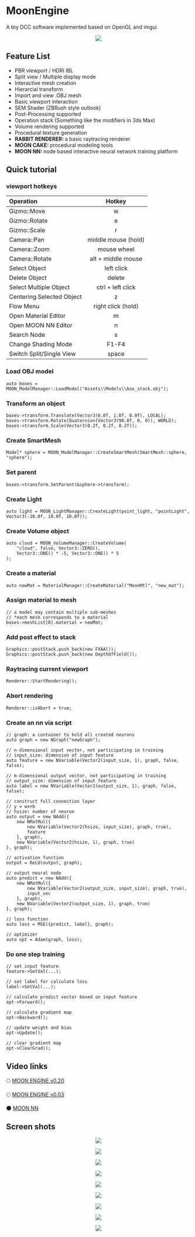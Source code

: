 # MoonEngine
A toy DCC software implemented based on OpenGL and imgui

<p align="center">
    <img src="ToyBox/Assets/Others/v02 (2).png">
</p>


## Feature List
- PBR viewport / HDRI IBL
- Split view / Multiple display mode
- Interactive mesh creation
- Hierarcial transform
- Import and view .OBJ mesh
- Basic viewport interaction
- SEM Shader (ZBRush style outlook)
- Post-Processing supported
- Operation stack (Something like the modifiers in 3ds Max)
- Volume rendering supported
- Procedural texture generation
- <strong>RABBIT RENDERER: </strong> a basic raytracing renderer
- <strong>MOON CAKE: </strong> procedural modeling tools
- <strong>MOON NN: </strong> node based interactive neural network training platform


## Quick tutorial
### viewport hotkeys
|Operation                  |Hotkey             |
|:-                         |:-:                |
|Gizmo::Move                |w                  |
|Gizmo::Rotate              |e                  |
|Gizmo::Scale               |r                  |
|Camera::Pan                |middle mouse (hold)|
|Camera::Zoom               |mouse wheel        |
|Camera::Rotate             |alt + middle mouse |
|Select Object              |left click         |
|Delete Object              |delete             |
|Select Multiple Object     |ctrl + left click  |
|Centering Selected Object  |z                  |
|Flow Menu                  |right click (hold) |
|Open Material Editor       |m                  |
|Open MOON NN Editor        |n                  |
|Search Node                |s                  |
|Change Shading Mode        |F1-F4              |
|Switch Split/Single View   |space              |

### Load OBJ model
```
auto boxes = MOON_ModelManager::LoadModel("Assets\\Models\\box_stack.obj");
```

### Transform an object
```
boxes->transform.Translate(Vector3(0.0f, 1.0f, 0.0f), LOCAL);
boxes->transform.Rotate(Quaternion(Vector3(90.0f, 0, 0)), WORLD);
boxes->transform.Scale(Vector3(0.2f, 0.2f, 0.2f));
```

### Create SmartMesh
```
Model* sphere = MOON_ModelManager::CreateSmartMesh(SmartMesh::sphere, "sphere");
```

### Set parent
```
boxes->transform.SetParent(&sphere->transform);
```

### Create Light
```
auto light = MOON_LightManager::CreateLight(point_light, "pointLight", Vector3(-10.0f, 10.0f, 10.0f));
```

### Create Volume object
```
auto cloud = MOON_VolumeManager::CreateVolume(
	"cloud", false, Vector3::ZERO(), 
	Vector3::ONE() * -5, Vector3::ONE() * 5
);
```

### Create a material
```
auto newMat = MaterialManager::CreateMaterial("MoonMtl", "new_mat");
```

### Assign material to mesh
```
// a model may contain multiple sub-meshes
// *each mesh corresponds to a material
boxes->meshList[0].material = newMat;
```

### Add post effect to stack
```
Graphics::postStack.push_back(new FXAA());
Graphics::postStack.push_back(new DepthOfField());
```

### Raytracing current viewport
```
Renderer::StartRendering();
```

### Abort rendering
```
Renderer::isAbort = true;
```

### Create an nn via script
```
// graph: a container to hold all created neurons
auto graph = new NGraph("newGraph");

// n-dimensional input vector, not participating in training
// input_size: dimension of input feature
auto feature = new NVariable(Vector2(input_size, 1), graph, false, false);

// m-dimensional output vector, not participating in training
// output_size: dimension of input feature
auto label = new NVariable(Vector2(output_size, 1), graph, false, false);

// construct full connection layer
// y = wx+b
// hsize: number of neuron
auto output = new NAdd({
    new NMatMul({
        new NVariable(Vector2(hsize, input_size), graph, true),
        feature
    }, graph),
    new NVariable(Vector2(hsize, 1), graph, true)
}, graph);
                
// activation function
output = ReLU(output, graph);

// output neural node
auto predict = new NAdd({
    new NMatMul({
        new NVariable(Vector2(output_size, input_size), graph, true),
        input_vec
    }, graph),
    new NVariable(Vector2(output_size, 1), graph, true)
}, graph);

// loss function
auto loss = MSE({predict, label}, graph);

// optimizer
auto opt = Adam(graph, loss);
```

### Do one step training
```
// set input feature
feature->SetVal(...);

// set label for calculate loss
label->SetVal(...);

// calculate predict vector based on input feature
opt->Forward();

// calculate gradient map
opt->Backward();

// update weight and bias
opt->Update();

// clear gradient map
opt->ClearGrad();
```


## Video links
:full_moon: [MOON ENGINE v0.20](https://www.bilibili.com/video/BV1iK4y1C7h7)

:full_moon: [MOON ENGINE v0.03](https://www.bilibili.com/video/BV1iK4y1C7h7)

:new_moon: [MOON NN](https://www.bilibili.com/video/BV1GT4y137kx)


## Screen shots
<p align="center">
    <img src="ToyBox/Assets/Others/v02 (1).png">
</p>
<p align="center">
    <img src="ToyBox/Assets/Others/v02 (3).png">
</p>
<p align="center">
    <img src="ToyBox/Assets/Others/v02 (4).png">
</p>
<p align="center">
    <img src="ToyBox/Assets/Others/v02 (5).png">
</p>
<p align="center">
    <img src="ToyBox/Assets/Others/v02 (7).png">
</p>
<p align="center">
    <img src="ToyBox/Assets/Others/v02 (8).png">
</p>
<p align="center">
    <img src="ToyBox/Assets/Others/v02 (9).png">
</p>
<p align="center">
    <img src="ToyBox/Assets/Others/v02 (6).png">
</p>
<p align="center">
    <img src="ToyBox/Assets/Others/sc03.jpg">
</p>
